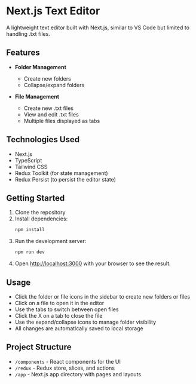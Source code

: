 # Next.js Text Editor

A lightweight text editor built with Next.js, similar to VS Code but limited to handling .txt files.

## Features

- **Folder Management**
  - Create new folders
  - Collapse/expand folders

- **File Management**
  - Create new .txt files
  - View and edit .txt files
  - Multiple files displayed as tabs

## Technologies Used

- Next.js
- TypeScript
- Tailwind CSS
- Redux Toolkit (for state management)
- Redux Persist (to persist the editor state)

## Getting Started

1. Clone the repository
2. Install dependencies:
   ```bash
   npm install
   ```
3. Run the development server:
   ```bash
   npm run dev
   ```
4. Open [http://localhost:3000](http://localhost:3000) with your browser to see the result.

## Usage

- Click the folder or file icons in the sidebar to create new folders or files
- Click on a file to open it in the editor
- Use the tabs to switch between open files
- Click the X on a tab to close the file
- Use the expand/collapse icons to manage folder visibility
- All changes are automatically saved to local storage

## Project Structure

- `/components` - React components for the UI
- `/redux` - Redux store, slices, and actions
- `/app` - Next.js app directory with pages and layouts